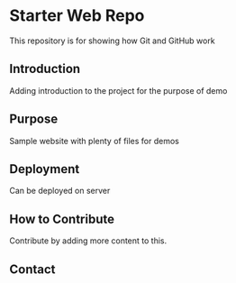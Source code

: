 # Starter Web Repo

This repository is for showing how Git and GitHub work

## Introduction

Adding introduction to the project for the purpose of demo

## Purpose

Sample website with plenty of files for demos

## Deployment

Can be deployed on server

## How to Contribute

Contribute by adding more content to this.

## Contact